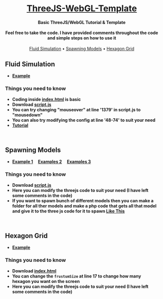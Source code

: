 <h1 align="center">
	<a href="https://github.com/MrShameer/ThreeJS-WebGL-Template">ThreeJS-WebGL-Template</a>
	<br>
</h1>

<h4 align="center">Basic ThreeJS/WebGL Tutorial & Template<br><br>Feel free to take the code. I have provided comments throughout the code and simple steps on how to use it</h4>

<p align="center">
	<a href="#fluid-simulation">Fluid Simulation</a>
	•
	<a href="#spawning-models">Spawning Models</a>
	•
	<a href="#hexagon-grid">Hexagon Grid</a>
</p>


## Fluid Simulation
- **[Example](https://mrshameer.github.io/ThreeJS-WebGL-Template/FluidSimulation/)**


### Things you need to know
- **Coding inside [index.html](https://github.com/MrShameer/ThreeJS-WebGL-Template/blob/main/FluidSimulation/index.html) is basic**
- **Download [script.js](https://github.com/MrShameer/ThreeJS-WebGL-Template/blob/main/FluidSimulation/script.js)**
- **You can try changing "mouseover" at line '1379' in script.js to "mousedown"**
- **You can also try modifying the config at line '48-74' to suit your need**
- **[Tutorial](https://mrshameer.github.io/ThreeJS-WebGL-Template/FluidSimulation/tutorial.html)**

<br>

## Spawning Models
- **[Example 1](https://mrshameer.github.io/ThreeJS-WebGL-Template/SpawningModels/) &nbsp;&nbsp;&nbsp; [Examples 2](https://mrshameer.github.io/ThreeJS-WebGL-Template/SpawningModels/Example) &nbsp;&nbsp;&nbsp; [Examples 3](https://mrshameer.github.io/Ecommerse/)**

### Things you need to know
- **Download [script.js](https://github.com/MrShameer/ThreeJS-WebGL-Template/blob/main/SpawningModels/script.js)**
- **Here you can modify the threejs code to suit your need (I have left some comments in the code)**
- **If you want to spawn bunch of different models then you can make a folder for all ther models and make a php code that gets all that model and give it to the three js code for it to spawn [Like This](http://lrgs.ftsm.ukm.my/users/a173586/mypt4/login.php)**

<br>

## Hexagon Grid
- **[Example](https://mrshameer.github.io/ThreeJS-WebGL-Template/HexagonGrid/)**

### Things you need to know
- **Download [index.html](https://github.com/MrShameer/ThreeJS-WebGL-Template/blob/main/HexagonGrid/index.html)**
- **You can change the `frustumSize` at line 17 to change how many hexagon you want on the screen**
- **Here you can modify the threejs code to suit your need (I have left some comments in the code)**
